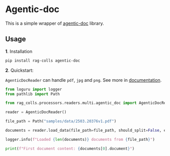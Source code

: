 # Agentic-doc

This is a simple wrapper of [agentic-doc](https://github.com/landing-ai/agentic-doc) library.

## Usage

**1**. Installation

```bash
pip install rag-colls agentic-doc
```

**2**. Quickstart:

`AgenticDocReader` can handle `pdf`, `jpg` and `png`. See more in [documentation](https://landing.ai/agentic-document-extraction).

```python
from loguru import logger
from pathlib import Path

from rag_colls.processors.readers.multi.agentic_doc import AgenticDocReader

reader = AgenticDocReader()

file_path = Path("samples/data/2503.20376v1.pdf")

documents = reader.load_data(file_path=file_path, should_split=False, extra_info={})

logger.info(f"Loaded {len(documents)} documents from {file_path}")

print(f"First document content: {documents[0].document}")
```
